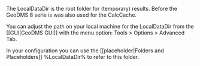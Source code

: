 The LocalDataDir is the root folder for (temporary) results. Before the GeoDMS 8 serie is was also used for the CalcCache.

You can adjust the path on your local machine for the LocalDataDir from the [[GUI|GeoDMS GUI]] with the menu option: Tools > Options > Advanced Tab.

In your configuration you can use the [[placeholder|Folders and Placeholders]] %LocalDataDir% to refer to this folder.
